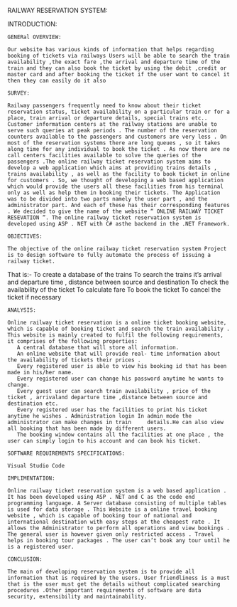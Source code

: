 RAILWAY RESERVATION SYSTEM:

INTRODUCTION:

    GENERal OVERVIEW:
    
    Our website has various kinds of information that helps regarding booking of tickets via railways Users will be able to search the train availability ,the exact fare ,the arrival and departure time of the train and they can also book the ticket by using the debit ,credit or master card and after booking the ticket if the user want to cancel it then they can easily do it also
    
    SURVEY:
    
    Railway passengers frequently need to know about their ticket reservation status, ticket availability on a particular train or for a place, train arrival or departure details, special trains etc.. Customer information centers at the railway stations are unable to serve such queries at peak periods . The number of the reservation counters available to the passengers and customers are very less . On most of the reservation systems there are long queues , so it takes along time for any individual to book the ticket . As now there are no call centers facilities available to solve the queries of the passengers .The online railway ticket reservation system aims to develop a web application which aims at providing trains details , trains availability , as well as the facility to book ticket in online for customers . So, we thought of developing a web based application which would provide the users all these facilities from his terminal only as well as help them in booking their tickets. The Application was to be divided into two parts namely the user part , and the administrator part. And each of these has their corresponding features . We decided to give the name of the website “ ONLINE RAILWAY TICKET RESEVATION ”. The online railway ticket reservation system is developed using ASP . NET with C# asthe backend in the .NET Framework.
    
    OBJECTIVES:
    
    The objective of the online railway ticket reservation system Project is to design software to fully automate the process of issuing a railway ticket. 
That is:-
         To create a database of the trains To search the trains
         it’s arrival and departure time , distance between source and destination 
         To check the availability of the ticket 
         To calculate fare 
         To book the ticket
         To cancel the ticket if necessary
    
    ANALYSIS:
    
    Online railway ticket reservation is a online ticket booking website, which is capable of booking ticket and search the train availability . This website is mainly created to fulfil the following requirements, it comprises of the following properties: 
       A central database that will store all information.	
       An online website that will provide real- time information about the availability of tickets their prices .	
       Every registered user is able to view his booking id that has been made in his/her name.
       Every registered user can change his password anytime he wants to change.
       Every guest user can search train availability , price of the ticket , arrivaland departure time ,distance between source and destination etc.
       Every registered user has the facilities to print his ticket anytime he wishes . Administration login In admin mode the administrator can make changes in train     details.He can also view all booking that has been made by different users.
       The booking window contains all the facilities at one place , the user can simply login to his account and can book his ticket.
    
    SOFTWARE REQUIREMENTS SPECIFICATIONS:
    
    Visual Studio Code
    
    IMPLIMENTATION:
    
    Online railway ticket reservation system is a web based application . It has been developed using ASP . NET and C as the code end programming language. A Server database consisting of multiple tables is used for data storage . This Website is a online travel booking website , which is capable of booking tour of national and international destination with easy steps at the cheapest rate . It allows the Administrator to perform all operations and view bookings . The general user is however given only restricted access . Travel helps in booking tour packages . The user can’t book any tour until he is a registered user.
    
    CONCLUSION:
    
    The main of developing reservation system is to provide all information that is required by the users. User friendliness is a must that is the user must get the details without complicated searching procedures .Other important requirements of software are data security, extensibility and maintainability.








